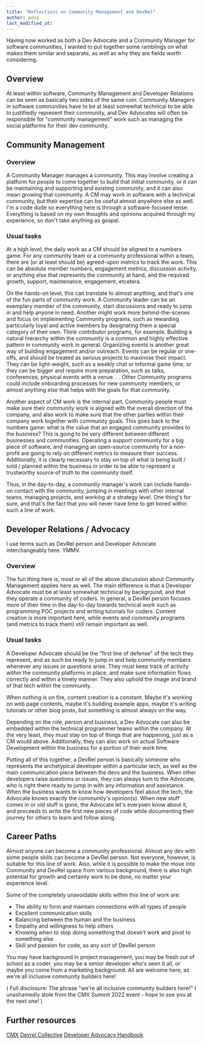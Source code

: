 ```yaml
---
title: "Reflections on Community Management and DevRel"
author: pena
last_modified_at:
---  
```


Having now worked as both a Dev Advocate and a Community Manager for software communities, I wanted to put together some ramblings on what makes them similar and separate, as well as why they are fields worth considering.


## Overview

At least within software, Community Management and Developer Relations can be seen as basically two sides of the same coin. Community Managers in software communities have to be at least somewhat technical to be able to justifiedly represent their community, and Dev Advocates will often be responsible for "community management" work such as managing the social platforms for their dev community.

## Community Management

### Overview

A Community Manager manages a community. This may involve creating a platform for people to come together to build that initial community, or it can be maintaining and supporting and existing community, and it can also mean growing that community. A CM may work in software with a technical community, but their expertise can be useful almost anywhere else as well. I'm a code dude so everything here is through a software-focused lense. Everything is based on my own thoughts and opinions acquired through my experience, so don't take anything as gospel.

### Usual tasks

At a high level, the daily work as a CM should be aligned to a numbers game. For any community team or a community professional within a team, there are (or at least should be) agreed-upon metrics to track the work. This can be absolute member numbers, engagement metrics, discussion activity, or anything else that represents the community at hand, and the required growth, support, maintenance, engagement, etcetera.

On the hands-on level, this can translate to almost anything, and that's one of the fun parts of community work. A Community leader can be an exemplary member of the community, start discussions and ready to jump in and help anyone in need. Another might work more behind-the-scenes and focus on implementing Community programs, such as rewarding particularly loyal and active members by designating them a special category of their own. Think contributor programs, for example. Building a natural hierarchy within the community is a common and highly effective pattern in community work in general. Organizing events is another great way of building engagement and/or outreach. Events can be regular or one-offs, and should be treated as serious projects to maximise their impact. They can be light-weight, such as a weekly chat or informal game time, or they can be bigger and require more preparation, such as talks, conferences, physical events with a venue. . . Other Community programs could include onboarding processes for new community members, or almost anything else that helps with the goals for that community.

Another aspect of CM work is the internal part. Community people must make sure their community work is aligned with the overall direction of the company, and also work to make sure that the other parties within their company work together with community goals. This goes back to the numbers game: what is the value that an engaged community provides to the business? This is going to be very different between different businesses and communities. Operating a support community for a big piece of software, and managing an open-source community for a non-profit are going to rely on different metrics to measure their success.  Additionally, it is clearly necessary to stay on top of what is being built / sold / planned within the business in order to be able to represent a trustworthy source of truth to the community itself.

Thus, in the day-to-day, a community manager's work can include hands-on contact with the community, jumping in meetings with other internal teams, managing projects, and working at a strategy level. One thing's for sure, and that's the fact that you will never have time to get bored within such a line of work. 

## Developer Relations / Advocacy

I use terms such as DevRel person and Developer Advocate interchangeably here. YMMV.

### Overview

The fun thing here is, most or all of the above discussion about Community Management applies here as well. The main difference is that a Developer Advocate must be at least somewhat technical by background, and that they operate a community of coders. In general, a DevRel person focuses more of their time in the day-to-day towards technical work such as programming POC projects and writing tutorials for coders. Content creation is more important here, while events and community programs (and metrics to track them) still remain important as well.

### Usual tasks

A Developer Advocate should be the "first line of defense" of the tech they represent, and as such be ready to jump in and help community members whenever any issues or questions arise. They must keep track of activity within  the community platforms in place, and make sure information flows correctly and within a timely manner. They also uphold the image and brand of that tech within the community.

When nothing is on fire, content creation is a constant. Maybe it's working on web page contents, maybe it's building example apps, maybe it's writing tutorials or other blog posts, but something is almost always on the way.

Depending on the role, person and business, a Dev Advocate can also be embedded within the technical programmer teams within the company. At the very least, they must stay on top of things that are happening, just as a CM would above. Additionally, they can also work on actual Software Development within the business for a portion of their work time.

Putting all of this together, a DevRel person is basically someone who represents the archetypical developer within a particular tech, as well as the main communication piece between the devs and the business. When other developers raise questions or issues, they can always turn to the Advocate, who is right there ready to jump in with any  information and assistance. When the business wants to know how developers feel about the tech, the Advocate knows exactly the community's opinion(s). When new stuff comes in or old stuff is gone, the Advocate let's everyoen know about it, and proceeds to write the first new pieces of code while documenting their journey for others to learn and follow along.

## Career Paths

Almost anyone can become a community professional. Almost any dev with some people skills can become a DevRel person. Not everyone, however, is suitable for this line of work. Also, while it is possible to make the move into Community and DevRel space from various background, there is also high potential for growth and certainly work to be done, no matter your experience level. 

Some of the completely unavoidable skills within this line of work are:
* The ability to form and maintain  connections with all types of people
* Excellent communication skills
* Balancing between the human and the business
* Empathy and willingness to help others
* Knowing when to stop doing something that doesn't work and pivot to something else
* Skill and passion for code, as any sort of DevRel person

You may have background in project management, you may be fresh out of school as a coder, you may be a senior developer who's seen it all, or maybe you come from a marketing background. All are welcome here, as we're all inclusive community builders here! 

( Full disclosure: The phrase "we're all inclusive community builders here!" I unashamedly stole from the CMX Summit 2022 event - hope to see you at the next one! )


## Further resources

[CMX](https://cmxhub.com/)
[Devrel Collective](https://devrelcollective.fun/)
[Developer Advocacy Handbook](https://developer-advocacy.com/)
